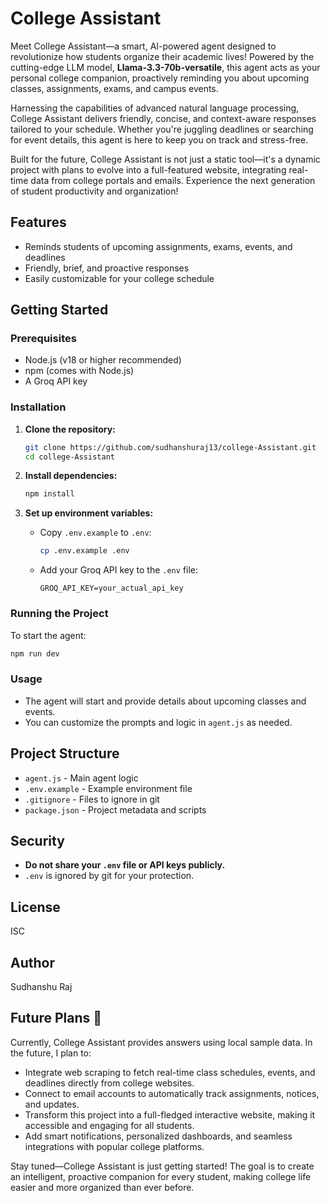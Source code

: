 # College Assistant

Meet College Assistant—a smart, AI-powered agent designed to revolutionize how students organize their academic lives! Powered by the cutting-edge LLM model, **Llama-3.3-70b-versatile**, this agent acts as your personal college companion, proactively reminding you about upcoming classes, assignments, exams, and campus events.

Harnessing the capabilities of advanced natural language processing, College Assistant delivers friendly, concise, and context-aware responses tailored to your schedule. Whether you're juggling deadlines or searching for event details, this agent is here to keep you on track and stress-free.

Built for the future, College Assistant is not just a static tool—it's a dynamic project with plans to evolve into a full-featured website, integrating real-time data from college portals and emails. Experience the next generation of student productivity and organization!

## Features
- Reminds students of upcoming assignments, exams, events, and deadlines
- Friendly, brief, and proactive responses
- Easily customizable for your college schedule

## Getting Started

### Prerequisites
- Node.js (v18 or higher recommended)
- npm (comes with Node.js)
- A Groq API key

### Installation
1. **Clone the repository:**
   ```sh
   git clone https://github.com/sudhanshuraj13/college-Assistant.git
   cd college-Assistant
   ```

2. **Install dependencies:**
   ```sh
   npm install
   ```

3. **Set up environment variables:**
   - Copy `.env.example` to `.env`:
     ```sh
     cp .env.example .env
     ```
   - Add your Groq API key to the `.env` file:
     ```env
     GROQ_API_KEY=your_actual_api_key
     ```

### Running the Project
To start the agent:
```sh
npm run dev
```

### Usage
- The agent will start and provide details about upcoming classes and events.
- You can customize the prompts and logic in `agent.js` as needed.

## Project Structure
- `agent.js` - Main agent logic
- `.env.example` - Example environment file
- `.gitignore` - Files to ignore in git
- `package.json` - Project metadata and scripts

## Security
- **Do not share your `.env` file or API keys publicly.**
- `.env` is ignored by git for your protection.

## License
ISC

## Author
Sudhanshu Raj

## Future Plans 🚀

Currently, College Assistant provides answers using local sample data. In the future, I plan to:

- Integrate web scraping to fetch real-time class schedules, events, and deadlines directly from college websites.
- Connect to email accounts to automatically track assignments, notices, and updates.
- Transform this project into a full-fledged interactive website, making it accessible and engaging for all students.
- Add smart notifications, personalized dashboards, and seamless integrations with popular college platforms.

Stay tuned—College Assistant is just getting started! The goal is to create an intelligent, proactive companion for every student, making college life easier and more organized than ever before.
